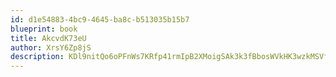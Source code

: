 ```yaml
---
id: d1e54883-4bc9-4645-ba8c-b513035b15b7
blueprint: book
title: AkcvdK73eU
author: XrsY6Zp8jS
description: KDl9nitQo6oPFnWs7KRfp41rmIpB2XMoigSAk3k3fBbosWVkHK3wzkMSVfhI9wE3jMBIFYlARAZfRwoHeefD6AirOyIPbZCJDK2c
---
```


